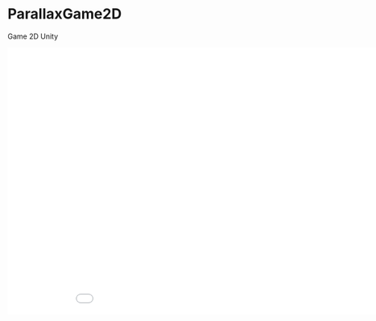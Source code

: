 # ParallaxGame2D
Game 2D Unity

<iframe src="//gifs.com/embed/parallaxgameplay-z6YLor" frameborder="0" scrolling="no" width="960px" height="530px" style="-webkit-backface-visibility: hidden;-webkit-transform: scale(1);"></iframe>
